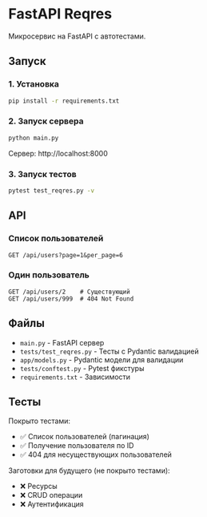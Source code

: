 # FastAPI Reqres

Микросервис на FastAPI с автотестами.

## Запуск

### 1. Установка

```bash
pip install -r requirements.txt
```

### 2. Запуск сервера

```bash
python main.py
```

Сервер: http://localhost:8000

### 3. Запуск тестов

```bash
pytest test_reqres.py -v
```

## API

### Список пользователей

```
GET /api/users?page=1&per_page=6
```

### Один пользователь

```
GET /api/users/2    # Существующий
GET /api/users/999  # 404 Not Found
```

## Файлы

- `main.py` - FastAPI сервер
- `tests/test_reqres.py` - Тесты с Pydantic валидацией
- `app/models.py` - Pydantic модели для валидации
- `tests/conftest.py` - Pytest фикстуры
- `requirements.txt` - Зависимости

## Тесты

Покрыто тестами:

- ✅ Список пользователей (пагинация)
- ✅ Получение пользователя по ID
- ✅ 404 для несуществующих пользователей

Заготовки для будущего (не покрыто тестами):

- ❌ Ресурсы
- ❌ CRUD операции
- ❌ Аутентификация